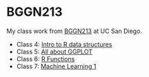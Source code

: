 # BGGN213

My class work from [BGGN213](https://bioboot.github.io/bggn213_F24/) at UC San Diego.

- Class 4: [Intro to R data structures](https://github.com/AbelDemoz206/BGGN213/blob/main/Class%2004/class%2004.R)
- Class 5: [All about GGPLOT](https://github.com/AbelDemoz206/BGGN213/blob/main/class05.qmd)
- Class 6: [R Functions](https://github.com/AbelDemoz206/BGGN213/blob/main/Class06/Homework_6.md)
- Class 7: [Machine Learning 1](https://github.com/AbelDemoz206/BGGN213/blob/main/Class_07/Class_7.qmd)
  


